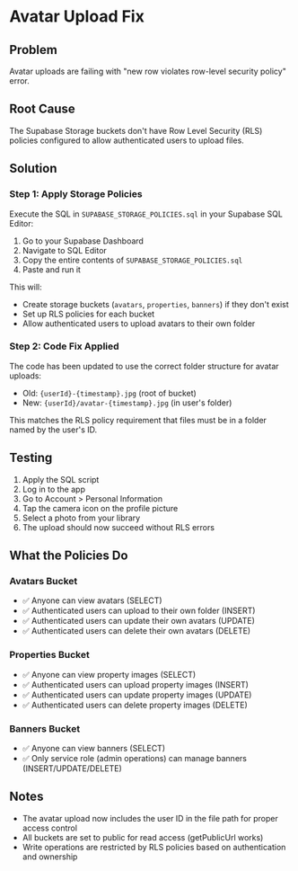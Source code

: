 # Avatar Upload Fix

## Problem
Avatar uploads are failing with "new row violates row-level security policy" error.

## Root Cause
The Supabase Storage buckets don't have Row Level Security (RLS) policies configured to allow authenticated users to upload files.

## Solution

### Step 1: Apply Storage Policies
Execute the SQL in `SUPABASE_STORAGE_POLICIES.sql` in your Supabase SQL Editor:

1. Go to your Supabase Dashboard
2. Navigate to SQL Editor
3. Copy the entire contents of `SUPABASE_STORAGE_POLICIES.sql`
4. Paste and run it

This will:
- Create storage buckets (`avatars`, `properties`, `banners`) if they don't exist
- Set up RLS policies for each bucket
- Allow authenticated users to upload avatars to their own folder

### Step 2: Code Fix Applied
The code has been updated to use the correct folder structure for avatar uploads:
- Old: `{userId}-{timestamp}.jpg` (root of bucket)
- New: `{userId}/avatar-{timestamp}.jpg` (in user's folder)

This matches the RLS policy requirement that files must be in a folder named by the user's ID.

## Testing
1. Apply the SQL script
2. Log in to the app
3. Go to Account > Personal Information
4. Tap the camera icon on the profile picture
5. Select a photo from your library
6. The upload should now succeed without RLS errors

## What the Policies Do

### Avatars Bucket
- ✅ Anyone can view avatars (SELECT)
- ✅ Authenticated users can upload to their own folder (INSERT)
- ✅ Authenticated users can update their own avatars (UPDATE)
- ✅ Authenticated users can delete their own avatars (DELETE)

### Properties Bucket
- ✅ Anyone can view property images (SELECT)
- ✅ Authenticated users can upload property images (INSERT)
- ✅ Authenticated users can update property images (UPDATE)
- ✅ Authenticated users can delete property images (DELETE)

### Banners Bucket
- ✅ Anyone can view banners (SELECT)
- ✅ Only service role (admin operations) can manage banners (INSERT/UPDATE/DELETE)

## Notes
- The avatar upload now includes the user ID in the file path for proper access control
- All buckets are set to public for read access (getPublicUrl works)
- Write operations are restricted by RLS policies based on authentication and ownership
